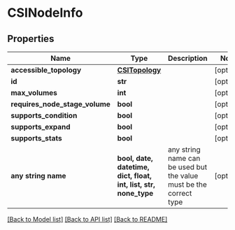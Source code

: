 # CSINodeInfo


## Properties
Name | Type | Description | Notes
------------ | ------------- | ------------- | -------------
**accessible_topology** | [**CSITopology**](CSITopology.md) |  | [optional] 
**id** | **str** |  | [optional] 
**max_volumes** | **int** |  | [optional] 
**requires_node_stage_volume** | **bool** |  | [optional] 
**supports_condition** | **bool** |  | [optional] 
**supports_expand** | **bool** |  | [optional] 
**supports_stats** | **bool** |  | [optional] 
**any string name** | **bool, date, datetime, dict, float, int, list, str, none_type** | any string name can be used but the value must be the correct type | [optional]

[[Back to Model list]](../README.md#documentation-for-models) [[Back to API list]](../README.md#documentation-for-api-endpoints) [[Back to README]](../README.md)


